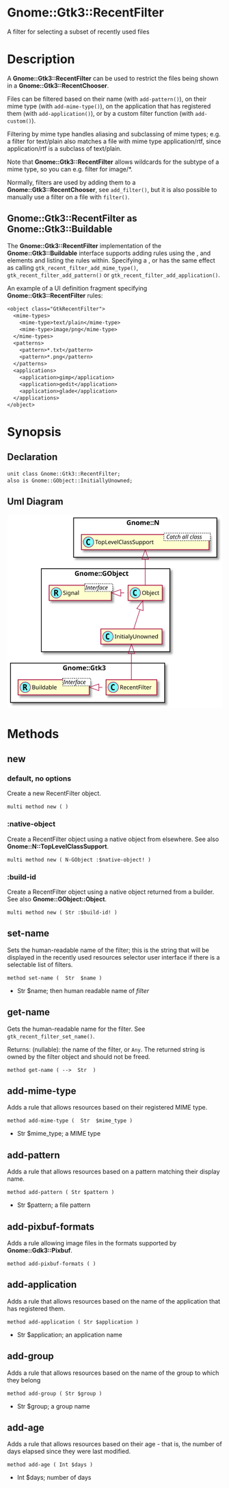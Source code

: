 Gnome::Gtk3::RecentFilter
=========================

A filter for selecting a subset of recently used files

Description
===========

A **Gnome::Gtk3::RecentFilter** can be used to restrict the files being shown in a **Gnome::Gtk3::RecentChooser**.

Files can be filtered based on their name (with `add-pattern()`), on their mime type (with `add-mime-type()`), on the application that has registered them (with `add-application()`), or by a custom filter function (with `add-custom()`).

Filtering by mime type handles aliasing and subclassing of mime types; e.g. a filter for text/plain also matches a file with mime type application/rtf, since application/rtf is a subclass of text/plain.

Note that **Gnome::Gtk3::RecentFilter** allows wildcards for the subtype of a mime type, so you can e.g. filter for image/*.

Normally, filters are used by adding them to a **Gnome::Gtk3::RecentChooser**, see `add_filter()`, but it is also possible to manually use a filter on a file with `filter()`.

## **Gnome::Gtk3::RecentFilter** as **Gnome::Gtk3::Buildable**

The **Gnome::Gtk3::RecentFilter** implementation of the **Gnome::Gtk3::Buildable** interface supports adding rules using the <mime-types>, <patterns> and <applications> elements and listing the rules within. Specifying a <mime-type>, <pattern> or <application> has the same effect as calling `gtk_recent_filter_add_mime_type()`, `gtk_recent_filter_add_pattern()` or `gtk_recent_filter_add_application()`.

An example of a UI definition fragment specifying **Gnome::Gtk3::RecentFilter** rules:

    <object class="GtkRecentFilter">
      <mime-types>
        <mime-type>text/plain</mime-type>
        <mime-type>image/png</mime-type>
      </mime-types>
      <patterns>
        <pattern>*.txt</pattern>
        <pattern>*.png</pattern>
      </patterns>
      <applications>
        <application>gimp</application>
        <application>gedit</application>
        <application>glade</application>
      </applications>
    </object>

Synopsis
========

Declaration
-----------

    unit class Gnome::Gtk3::RecentFilter;
    also is Gnome::GObject::InitiallyUnowned;

Uml Diagram
-----------

![](plantuml/RecentFilter.svg)

Methods
=======

new
---

### default, no options

Create a new RecentFilter object.

    multi method new ( )

### :native-object

Create a RecentFilter object using a native object from elsewhere. See also **Gnome::N::TopLevelClassSupport**.

    multi method new ( N-GObject :$native-object! )

### :build-id

Create a RecentFilter object using a native object returned from a builder. See also **Gnome::GObject::Object**.

    multi method new ( Str :$build-id! )

set-name
--------

Sets the human-readable name of the filter; this is the string that will be displayed in the recently used resources selector user interface if there is a selectable list of filters.

    method set-name (  Str  $name )

  * Str $name; then human readable name of *filter*

get-name
--------

Gets the human-readable name for the filter. See `gtk_recent_filter_set_name()`.

Returns: (nullable): the name of the filter, or `Any`. The returned string is owned by the filter object and should not be freed.

    method get-name ( -->  Str  )

add-mime-type
-------------

Adds a rule that allows resources based on their registered MIME type.

    method add-mime-type (  Str  $mime_type )

  * Str $mime_type; a MIME type

add-pattern
-----------

Adds a rule that allows resources based on a pattern matching their display name.

    method add-pattern ( Str $pattern )

  * Str $pattern; a file pattern

add-pixbuf-formats
------------------

Adds a rule allowing image files in the formats supported by **Gnome::Gdk3::Pixbuf**.

    method add-pixbuf-formats ( )

add-application
---------------

Adds a rule that allows resources based on the name of the application that has registered them.

    method add-application ( Str $application )

  * Str $application; an application name

add-group
---------

Adds a rule that allows resources based on the name of the group to which they belong

    method add-group ( Str $group )

  * Str $group; a group name

add-age
-------

Adds a rule that allows resources based on their age - that is, the number of days elapsed since they were last modified.

    method add-age ( Int $days )

  * Int $days; number of days

